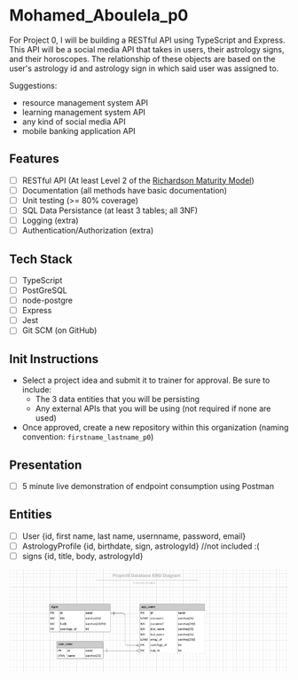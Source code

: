 # Mohamed_Aboulela_p0

For Project 0, I will be building a RESTful API using TypeScript and Express. This API will be a social media API that takes in users, their astrology signs, and their horoscopes. The relationship of these objects are based on the user's astrology id and astrology sign in which said user was assigned to.

Suggestions: 
- resource management system API
- learning management system API
- any kind of social media API
- mobile banking application API

## Features
- [ ] RESTful API (At least Level 2 of the [Richardson Maturity Model](https://martinfowler.com/articles/richardsonMaturityModel.html))
- [ ] Documentation (all methods have basic documentation)
- [ ] Unit testing (>= 80% coverage)
- [ ] SQL Data Persistance (at least 3 tables; all 3NF)
- [ ] Logging (extra)
- [ ] Authentication/Authorization (extra)

## Tech Stack
- [ ] TypeScript
- [ ] PostGreSQL
- [ ] node-postgre
- [ ] Express
- [ ] Jest
- [ ] Git SCM (on GitHub)

## Init Instructions
- Select a project idea and submit it to trainer for approval. Be sure to include:
  - The 3 data entities that you will be persisting
  - Any external APIs that you will be using (not required if none are used)
- Once approved, create a new repository within this organization (naming convention: `firstname_lastname_p0`)

## Presentation
- [ ] 5 minute live demonstration of endpoint consumption using Postman

## Entities
- [ ] User {id, first name, last name, usernname, password, email}
- [ ] AstrologyProfile {id, birthdate, sign, astrologyId} //not included :(
- [ ] signs {id, title, body, astrologyId}

![](images/ERD%20Diagram%20project0.PNG)
